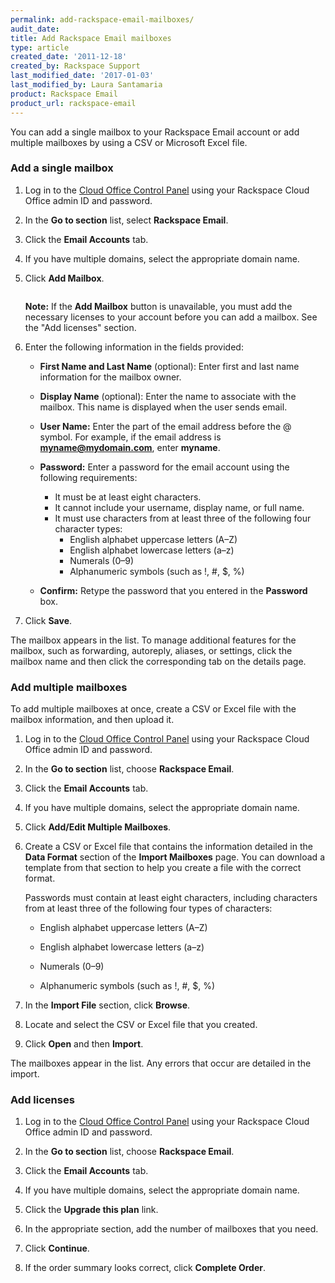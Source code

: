 ```yaml
---
permalink: add-rackspace-email-mailboxes/
audit_date:
title: Add Rackspace Email mailboxes
type: article
created_date: '2011-12-18'
created_by: Rackspace Support
last_modified_date: '2017-01-03'
last_modified_by: Laura Santamaria
product: Rackspace Email
product_url: rackspace-email
---
```


You can add a single mailbox to your Rackspace Email account or add multiple mailboxes by using a CSV or Microsoft Excel file.

### Add a single mailbox

1.	Log in to the [Cloud Office Control Panel](https://cp.rackspace.com/Login.aspx?ReturnUrl=%2f "Cloud Office Control Panel") using your Rackspace Cloud Office admin ID and password.

2.	In the **Go to section** list, select **Rackspace Email**.

3.	Click the **Email Accounts** tab.

4.	If you have multiple domains, select the appropriate domain name.

5.	Click **Add Mailbox**.

    <img alt="" src="{% asset_path rackspace-email/add-rackspace-email-mailboxes/(E%26A)AddingAMailbox.png %}" />

    **Note:** If the **Add Mailbox** button is unavailable, you must add the necessary licenses to your account before you can add a mailbox. See the "Add licenses" section.

6.	Enter the following information in the fields provided:

	 * **First Name and Last Name** (optional): Enter first and last name information for the mailbox owner.

	 * **Display Name** (optional): Enter the name to associate with the mailbox. This name is displayed when the user sends email.

	 * **User Name:** Enter the part of the email address before the @ symbol. For example, if the email address is **myname@mydomain.com**, enter **myname**.

	 * **Password:** Enter a password for the email account using the following requirements:

	   - It must be at least eight characters.
	   - It cannot include your username, display name, or full name.
	   - It must use characters from at least three of the following four character types:
	     - English alphabet uppercase letters (A&ndash;Z)
	     - English alphabet lowercase letters (a&ndash;z)
	     - Numerals (0&ndash;9)
	     - Alphanumeric symbols (such as !, #, $, %)

	 * **Confirm:** Retype the password that you entered in the **Password** box.

7.	Click **Save**.

The mailbox appears in the list. To manage additional features for the mailbox, such as forwarding, autoreply, aliases, or settings, click the mailbox name and then click the corresponding tab on the details page.

### Add multiple mailboxes

To add multiple mailboxes at once, create a CSV or Excel file with the mailbox information, and then upload it.

1.	Log in to the [Cloud Office Control Panel](https://cp.rackspace.com/Login.aspx?ReturnUrl=%2f "Cloud Office Control Panel") using your Rackspace Cloud Office admin ID and password.

2.	In the **Go to section** list, choose **Rackspace Email**.

3.	Click the **Email Accounts** tab.

4.	If you have multiple domains, select the appropriate domain name.

5.	Click **Add/Edit Multiple Mailboxes**.

6.	Create a CSV or Excel file that contains the information detailed in the **Data Format** section of the **Import Mailboxes** page. You can download a template from that section to help you create a file with the correct format.

	Passwords must contain at least eight characters, including characters from at least three of the following four types of characters:

	- English alphabet uppercase letters (A&ndash;Z)

	- English alphabet lowercase letters (a&ndash;z)

	- Numerals (0&ndash;9)

	- Alphanumeric symbols (such as !, #, $, %)

7.	In the **Import File** section, click **Browse**.

8.	Locate and select the CSV or Excel file that you created.

9.	Click **Open** and then **Import**.

The mailboxes appear in the list. Any errors that occur are detailed in the import.

### Add licenses

1.	Log in to the [Cloud Office Control Panel](https://cp.rackspace.com/Login.aspx?ReturnUrl=%2f "Cloud Office Control Panel") using your Rackspace Cloud Office admin ID and password.

2.	In the **Go to section** list, choose **Rackspace Email**.

3.	Click the **Email Accounts** tab.

4.	If you have multiple domains, select the appropriate domain name.

5.	Click the **Upgrade this plan** link.

6.	In the appropriate section, add the number of mailboxes that you need.

7.	Click **Continue**.

8.	If the order summary looks correct, click **Complete Order**.
